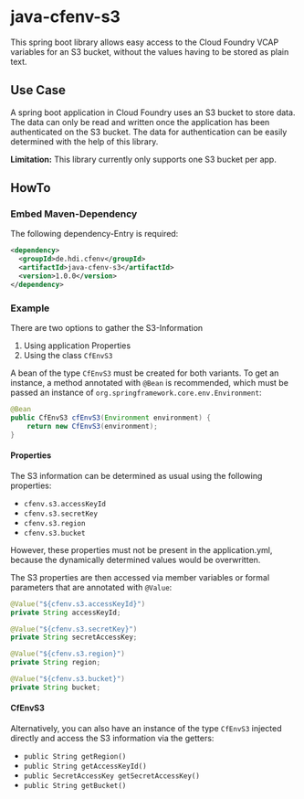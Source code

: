 # java-cfenv-s3

This spring boot library allows easy access to the Cloud Foundry VCAP variables for an S3 bucket, without the values having to be stored as plain text.

## Use Case

A spring boot application in Cloud Foundry uses an S3 bucket to store data. The data can only be read and written once the application has been authenticated on the S3 bucket. The data for authentication can be easily determined with the help of this library.

**Limitation:** This library currently only supports one S3 bucket per app.

## HowTo

### Embed Maven-Dependency

The following dependency-Entry is required:

```xml
<dependency>
  <groupId>de.hdi.cfenv</groupId>
  <artifactId>java-cfenv-s3</artifactId>
  <version>1.0.0</version>
</dependency>
```

### Example

There are two options to gather the S3-Information

1. Using application Properties
2. Using the class ```CfEnvS3```

A bean of the type ```CfEnvS3``` must be created for both variants. To get an instance, a method annotated with ```@Bean``` is recommended, which must be passed an instance of ```org.springframework.core.env.Environment```:

```java
@Bean
public CfEnvS3 cfEnvS3(Environment environment) {
	return new CfEnvS3(environment);
}
```

#### Properties

The S3 information can be determined as usual using the following properties:

- ```cfenv.s3.accessKeyId```
- ```cfenv.s3.secretKey```
- ```cfenv.s3.region```
- ```cfenv.s3.bucket```

However, these properties must not be present in the application.yml, because the dynamically determined values ​​would be overwritten.

The S3 properties are then accessed via member variables or formal parameters that are annotated with ```@Value```:

```java
@Value("${cfenv.s3.accessKeyId}")
private String accessKeyId;

@Value("${cfenv.s3.secretKey}")
private String secretAccessKey;

@Value("${cfenv.s3.region}")
private String region;

@Value("${cfenv.s3.bucket}")
private String bucket;
```

#### CfEnvS3

Alternatively, you can also have an instance of the type ```CfEnvS3``` injected directly and access the S3 information via the getters:

- ```public String getRegion()```
- ```public String getAccessKeyId()```
- ```public SecretAccessKey getSecretAccessKey()```
- ```public String getBucket()```
